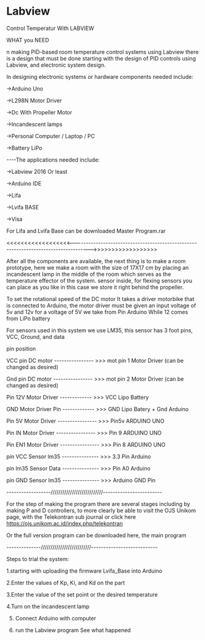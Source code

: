 # Labview
Control Temperatur With LABVIEW

WHAT you NEED

n making PID-based room temperature control systems using Labview there is a design that must be done starting with the design of PID controls using Labview, and electronic system design.

In designing electronic systems or hardware components needed include:

->Arduino Uno

->L298N Motor Driver

->Dc With Propeller Motor

->Incandescent lamps

->Personal Computer / Laptop / PC

->Battery LiPo

----The applications needed include:

->Labview 2016 Or least

->Arduino IDE

->Lifa <BR>
  
->Lvifa BASE

->Visa

For Lifa and Lvifa Base can be downloaded Master Program.rar

<<<<<<<<<<<<<<<<<<------------------------------------------------------------------------------------>>>>>>>>>>>>>>>>>>

After all the components are available, the next thing is to make a room prototype, here we make a room with the size of 17X17 cm by placing an incandescent lamp in the middle of the room which serves as the temperature effector of the system. sensor inside, for flexing sensors you can place as you like in this case we store it right behind the propeller.

To set the rotational speed of the DC motor It takes a driver motorbike that is connected to Arduino, the motor driver must be given an input voltage of 5v and 12v for a voltage of 5V we take from Pin Arduino While 12 comes from LiPo battery

For sensors used in this system we use LM35, this sensor has 3 foot pins, VCC, Ground, and data

pin position

VCC pin DC motor ---------------- >>> mot pin 1 Motor Driver (can be changed as desired)

Gnd pin DC motor ---------------- >>> mot pin 2 Motor Driver (can be changed as desired)

Pin 12V Motor Driver ------------- >>> VCC Lipo Battery

GND Motor Driver Pin ------------- >>> GND Lipo Batery + Gnd Arduino

Pin 5V Motor Driver ---------------- >>> Pin5v ARDUINO UNO

Pin IN Motor Driver ---------------- >>> Pin 9 ARDUINO UNO

Pin EN1 Motor Driver ---------------- >>> Pin 8 ARDUINO UNO

pin VCC Sensor lm35 --------------- >>> 3.3 Pin Arduino

pin lm35 Sensor Data --------------- >>> Pin A0 Arduino

pin GND Sensor lm35 --------------- >>> Arduino GND Pin

------------------///////////////////////////------------------------

For the step of making the program there are several stages including by making P and D controllers, to more clearly be able to visit the OJS Unikom page, with the Telekontran sub journal or click here https://ojs.unikom.ac.id/index.php/telekontran

Or the full version program can be downloaded here, the main program

--------------//////////////////////////---------------------------

Steps to trial the system:

1.starting with uploading the firmware Lvifa_Base into Arduino

2.Enter the values of Kp, Ki, and Kd on the part

3.Enter the value of the set point or the desired temperature

4.Turn on the incandescent lamp

5. Connect Arduino with computer

6. run the Labview program
See what happened
